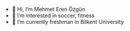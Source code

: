 - 👋 Hi, I’m Mehmet Eren Özgün
- 👀 I’m interested in soccer, fitness
- 🌱 I’m currently freshman in Bilkent University
<!---
mehmeterenozgun/mehmeterenozgun is a ✨ special ✨ repository because its `README.md` (this file) appears on your GitHub profile.
You can click the Preview link to take a look at your changes.
--->
